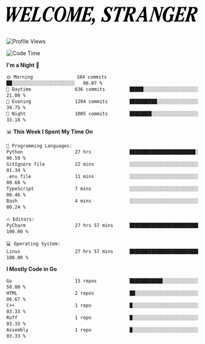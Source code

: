 <div>
  <picture>
    <source media="(prefers-color-scheme: dark)" srcset="./headers/welcome_white.png">
    <img alt="WELCOME, STRANGER" src="./headers/welcome.png" width="500">
  </picture>
</div>

<br>

![Profile Views](https://komarev.com/ghpvc/?username=darleet&color=blue)

<!--START_SECTION:waka-->
![Code Time](http://img.shields.io/badge/Code%20Time-497%20hrs%2053%20mins-blue)

**I'm a Night 🦉** 

```text
🌞 Morning                184 commits         ██░░░░░░░░░░░░░░░░░░░░░░░   06.07 % 
🌆 Daytime                636 commits         █████░░░░░░░░░░░░░░░░░░░░   21.00 % 
🌃 Evening                1204 commits        ██████████░░░░░░░░░░░░░░░   39.75 % 
🌙 Night                  1005 commits        ████████░░░░░░░░░░░░░░░░░   33.18 % 
```


📊 **This Week I Spent My Time On** 

```text
💬 Programming Languages: 
Python                   27 hrs              ████████████████████████░   96.59 % 
GitIgnore file           22 mins             ░░░░░░░░░░░░░░░░░░░░░░░░░   01.34 % 
.env file                11 mins             ░░░░░░░░░░░░░░░░░░░░░░░░░   00.68 % 
TypeScript               7 mins              ░░░░░░░░░░░░░░░░░░░░░░░░░   00.46 % 
Bash                     4 mins              ░░░░░░░░░░░░░░░░░░░░░░░░░   00.24 % 

🔥 Editors: 
PyCharm                  27 hrs 57 mins      █████████████████████████   100.00 % 

💻 Operating System: 
Linux                    27 hrs 57 mins      █████████████████████████   100.00 % 
```

**I Mostly Code in Go** 

```text
Go                       15 repos            ████████████░░░░░░░░░░░░░   50.00 % 
HTML                     2 repos             ██░░░░░░░░░░░░░░░░░░░░░░░   06.67 % 
C++                      1 repo              █░░░░░░░░░░░░░░░░░░░░░░░░   03.33 % 
Roff                     1 repo              █░░░░░░░░░░░░░░░░░░░░░░░░   03.33 % 
Assembly                 1 repo              █░░░░░░░░░░░░░░░░░░░░░░░░   03.33 % 
```




<!--END_SECTION:waka-->
